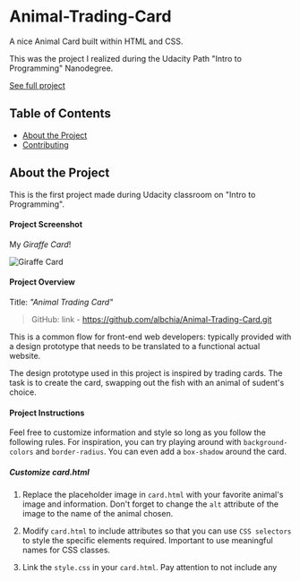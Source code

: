 # Animal-Trading-Card
A nice Animal Card built within HTML and CSS.

This was the project I realized during the Udacity Path "Intro to Programming" Nanodegree.

[See full project](https://albchia.github.io/Animal-Trading-Card/card.html)

## Table of Contents
- [About the Project](#About-the-Project)
- [Contributing](#Contributing)

## About the Project
This is the first project made during Udacity classroom on "Intro to Programming".

#### Project Screenshot
My _Giraffe Card_!

![Giraffe Card](https://user-images.githubusercontent.com/70691672/95225840-86397e80-07fc-11eb-854e-feab35f6fcbd.PNG "My Giraffe Card")

#### Project Overview
Title: _"Animal Trading Card"_

> GitHub: link - https://github.com/albchia/Animal-Trading-Card.git

This is a common flow for front-end web developers: typically provided with a design prototype that needs to be translated to a functional actual website.

The design prototype used in this project is inspired by trading cards. The task is to create the card, swapping out the fish with an animal of sudent's choice.

#### Project Instructions
Feel free to customize information and style so long as you follow the following rules.
For inspiration, you can try playing around with `background-colors` and `border-radius`. 
You can even add a `box-shadow` around the card.

##### Customize _card.html_
1. Replace the placeholder image in `card.html` with your favorite animal's image and information. Don't forget to change the `alt` attribute of the image to the name of the animal chosen.

2. Modify `card.html` to include attributes so that you can use `CSS selectors` to style the specific elements required. Important to use meaningful names for CSS classes.

3. Link the `style.css` in your `card.html`. Pay attention to not include any <style> elements or style attributes in the body of the `card.html`.

4. Replace current information with your animal's information:
    - Animal's name
    - Interesting facts about the animal
    - Lists of items for your animal's characteristics
    - Animal's brief description

##### Customize _style.css_
The `style.css` should apply the following styles to match the design prototype:
- Use an image with a `width` of 300 pixels. If the image is larger, you can set the image's width to 300 pixels in your CSS, but be aware that your image might end up squished or distorted
- The entire card's width should be fixed and it should include the spacing around the image (since image is 300 pixels wide, card should be 300 pixels + spacing on either side). The card should not expand with the browser window
- Italicized text for the animal's interesting facts
- Bolded labels for the animal's list items (only labels, not the entire list)
- No dots for the animal's list items
- Border around the animal's name, image and information (make sure you set the `border-style`, `border-width` and `border-color`; it's possible to do it in one line)
- Spacing around the animal's name, image, the list of items and information (you will need to use the property [padding](https://developer.mozilla.org/en-US/docs/Web/CSS/padding))

## Contributing
This repository is the project created by myself during the Udacity Program.
Therefore, pull requests will not be accepted.

> For details, check out [CONTRIBUTING.md](doc/CONTRIBUTING.md).



